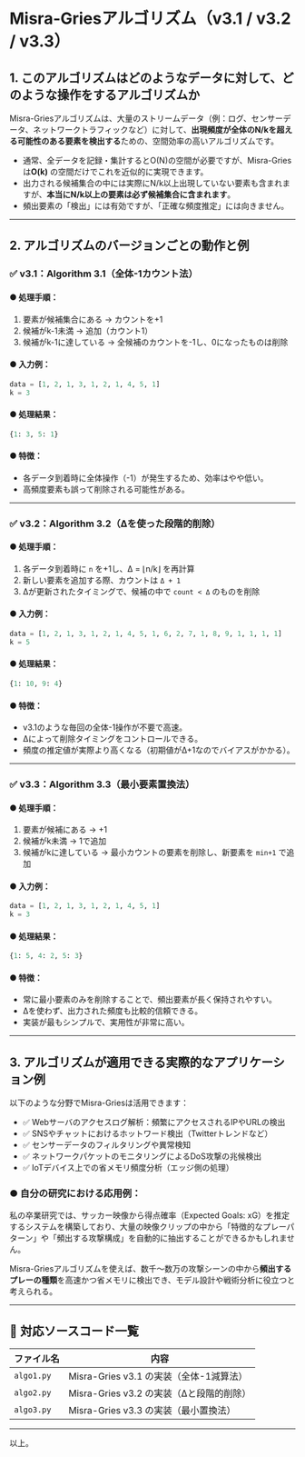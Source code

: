 # Misra-Griesアルゴリズム（v3.1 / v3.2 / v3.3）

## 1. このアルゴリズムはどのようなデータに対して、どのような操作をするアルゴリズムか

Misra-Griesアルゴリズムは、大量のストリームデータ（例：ログ、センサーデータ、ネットワークトラフィックなど）に対して、**出現頻度が全体のN/kを超える可能性のある要素を検出する**ための、空間効率の高いアルゴリズムです。

- 通常、全データを記録・集計するとO(N)の空間が必要ですが、Misra-Griesは**O(k)** の空間だけでこれを近似的に実現できます。
- 出力される候補集合の中には実際にN/k以上出現していない要素も含まれますが、**本当にN/k以上の要素は必ず候補集合に含まれます**。
- 頻出要素の「検出」には有効ですが、「正確な頻度推定」には向きません。

---

## 2. アルゴリズムのバージョンごとの動作と例

### ✅ v3.1：Algorithm 3.1（全体-1カウント法）

#### ● 処理手順：
1. 要素が候補集合にある → カウントを+1  
2. 候補がk-1未満 → 追加（カウント1）  
3. 候補がk-1に達している → 全候補のカウントを-1し、0になったものは削除  

#### ● 入力例：
```python
data = [1, 2, 1, 3, 1, 2, 1, 4, 5, 1]
k = 3
```
#### ● 処理結果：
```python
{1: 3, 5: 1}
```

#### ● 特徴：
- 各データ到着時に全体操作（-1）が発生するため、効率はやや低い。
- 高頻度要素も誤って削除される可能性がある。

---

### ✅ v3.2：Algorithm 3.2（Δを使った段階的削除）

#### ● 処理手順：
1. 各データ到着時に `n` を+1し、Δ = ⌊n/k⌋ を再計算  
2. 新しい要素を追加する際、カウントは `Δ + 1`  
3. Δが更新されたタイミングで、候補の中で `count < Δ` のものを削除  

#### ● 入力例：
```python
data = [1, 2, 1, 3, 1, 2, 1, 4, 5, 1, 6, 2, 7, 1, 8, 9, 1, 1, 1, 1]
k = 5
```
#### ● 処理結果：
```python
{1: 10, 9: 4}
```

#### ● 特徴：
- v3.1のような毎回の全体-1操作が不要で高速。
- Δによって削除タイミングをコントロールできる。
- 頻度の推定値が実際より高くなる（初期値がΔ+1なのでバイアスがかかる）。

---

### ✅ v3.3：Algorithm 3.3（最小要素置換法）

#### ● 処理手順：
1. 要素が候補にある → +1  
2. 候補がk未満 → 1で追加  
3. 候補がkに達している → 最小カウントの要素を削除し、新要素を `min+1` で追加  

#### ● 入力例：
```python
data = [1, 2, 1, 3, 1, 2, 1, 4, 5, 1]
k = 3
```
#### ● 処理結果：
```python
{1: 5, 4: 2, 5: 3}
```

#### ● 特徴：
- 常に最小要素のみを削除することで、頻出要素が長く保持されやすい。
- Δを使わず、出力された頻度も比較的信頼できる。
- 実装が最もシンプルで、実用性が非常に高い。

---

## 3. アルゴリズムが適用できる実際的なアプリケーション例

以下のような分野でMisra-Griesは活用できます：

- ✅ Webサーバのアクセスログ解析：頻繁にアクセスされるIPやURLの検出
- ✅ SNSやチャットにおけるホットワード検出（Twitterトレンドなど）
- ✅ センサーデータのフィルタリングや異常検知
- ✅ ネットワークパケットのモニタリングによるDoS攻撃の兆候検出
- ✅ IoTデバイス上での省メモリ頻度分析（エッジ側の処理）

### ● 自分の研究における応用例：

私の卒業研究では、サッカー映像から得点確率（Expected Goals: xG）を推定するシステムを構築しており、大量の映像クリップの中から「特徴的なプレーパターン」や「頻出する攻撃構成」を自動的に抽出することができるかもしれません。

Misra-Griesアルゴリズムを使えば、数千〜数万の攻撃シーンの中から**頻出するプレーの種類**を高速かつ省メモリに検出でき、モデル設計や戦術分析に役立つと考えられる。

---

## 📁 対応ソースコード一覧

| ファイル名 | 内容 |
|------------|------|
| `algo1.py` | Misra-Gries v3.1 の実装（全体-1減算法） |
| `algo2.py` | Misra-Gries v3.2 の実装（Δと段階的削除） |
| `algo3.py` | Misra-Gries v3.3 の実装（最小置換法） |

---

以上。